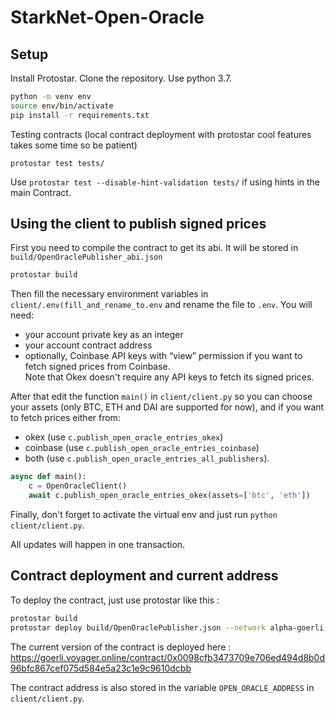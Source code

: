 # StarkNet-Open-Oracle

## Setup  
Install Protostar. Clone the repository. Use python 3.7.

```bash
python -m venv env
source env/bin/activate
pip install -r requirements.txt
```

Testing contracts (local contract deployment with protostar cool features takes some time so be patient)

```
protostar test tests/
```

Use `protostar test --disable-hint-validation tests/` if using hints in the main Contract. 

## Using the client to publish signed prices  

First you need to compile the contract to get its abi. It will be stored in `build/OpenOraclePublisher_abi.json`

```bash
protostar build
```

Then fill the necessary environment variables in `client/.env(fill_and_rename_to.env` and rename the file to `.env`. You will need:  
- your account private key as an integer  
- your account contract address  
- optionally, Coinbase API keys with “view” permission if you want to fetch signed prices from Coinbase.    
Note that Okex doesn't require any API keys to fetch its signed prices.  

After that edit the function `main()` in `client/client.py` so you can choose your assets (only BTC, ETH and DAI are supported for now), and if you want to fetch prices either from:     
- okex (use `c.publish_open_oracle_entries_okex`)  
- coinbase (use `c.publish_open_oracle_entries_coinbase`)  
- both (use `c.publish_open_oracle_entries_all_publishers`).  

```python
async def main():
    c = OpenOracleClient()
    await c.publish_open_oracle_entries_okex(assets=['btc', 'eth'])
```

Finally, don't forget to activate the virtual env and just run `python client/client.py`. 

All updates will happen in one transaction. 

## Contract deployment and current address

To deploy the contract, just use protostar like this :

```bash
protostar build
protostar deploy build/OpenOraclePublisher.json --network alpha-goerli
```

The current version of the contract is deployed here : https://goerli.voyager.online/contract/0x0098cfb3473709e706ed494d8b0d96bfc867cef075d584e5a23c1e9c9610dcbb  

The contract address is also stored in the variable `OPEN_ORACLE_ADDRESS` in `client/client.py`.
